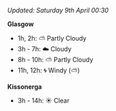 *Updated: Saturday 9th April 00:30*

**Glasgow**

* 1h, 2h: :partly_sunny: Partly Cloudy
* 3h - 7h: :cloud: Cloudy
* 8h - 10h: :partly_sunny: Partly Cloudy
* 11h, 12h: :cyclone: Windy (:partly_sunny:)

**Kissonerga**

* 3h - 14h: :sunny: Clear
